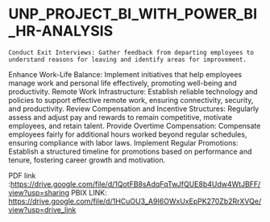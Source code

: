 # UNP_PROJECT_BI_WITH_POWER_BI_HR-ANALYSIS

	Conduct Exit Interviews: Gather feedback from departing employees to understand reasons for leaving and identify areas for improvement.
  Enhance Work-Life Balance: Implement initiatives that help employees manage work and personal life effectively, promoting well-being and productivity.
	Remote Work Infrastructure: Establish reliable technology and policies to support effective remote work, ensuring connectivity, security, and productivity.
	Review Compensation and Incentive Structures: Regularly assess and adjust pay and rewards to remain competitive, motivate employees, and retain talent.
  Provide Overtime Compensation: Compensate employees fairly for additional hours worked beyond regular schedules, ensuring compliance with labor laws.
  Implement Regular Promotions: Establish a structured timeline for promotions based on performance and tenure, fostering career growth and motivation.

PDF link :https://drive.google.com/file/d/1QotFB8sAdqFqTwJfQUE8b4Udw4WtJBFF/view?usp=sharing
PBIX LINK: https://drive.google.com/file/d/1HCuOU3_A9I6OWxUxEpPK270Zb2RrXVQe/view?usp=drive_link
